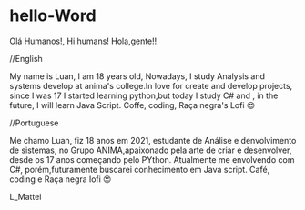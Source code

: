 # hello-Word
Olá Humanos!, Hi humans! Hola,gente!!

//English

My name is Luan, I am 18 years old, Nowadays, I study Analysis and systems 
develop at anima's college.In love for create and develop projects, since
I was 17 I started learning python,but today I study C# and , in the
future, I will learn Java Script.
Coffe, coding, Raça negra's Lofi 😍

//Portuguese

Me chamo Luan, fiz 18 anos em 2021, estudante de Análise e denvolvimento de sistemas, 
no Grupo ANIMA,apaixonado pela arte de criar e desenvolver, desde os 17 anos começando 
pelo PYthon. Atualmente me envolvendo com C#, porém,futuramente buscarei conhecimento 
em Java script. 
Café, coding e Raça negra lofi 😍

L_Mattei
